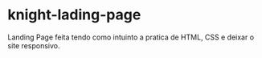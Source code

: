 # knight-lading-page
Landing Page feita tendo como intuinto a pratica de HTML, CSS e deixar o site responsivo.
